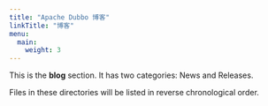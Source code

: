 ```yaml
---
title: "Apache Dubbo 博客"
linkTitle: "博客"
menu:
  main:
    weight: 3
---
```



This is the **blog** section. It has two categories: News and Releases.

Files in these directories will be listed in reverse chronological order.

